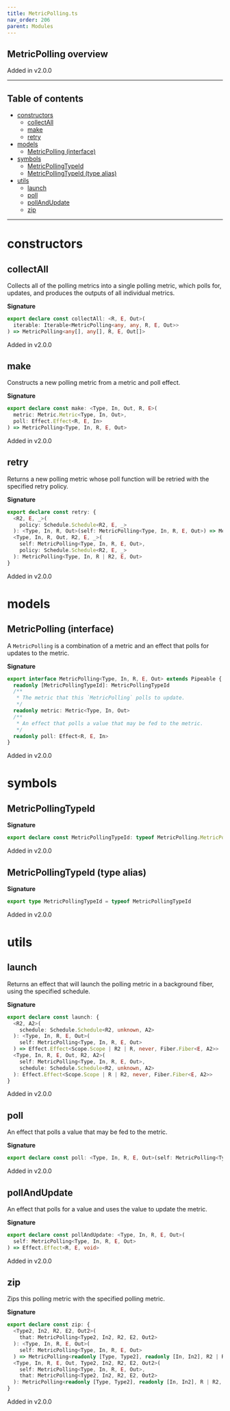 ```yaml
---
title: MetricPolling.ts
nav_order: 206
parent: Modules
---
```


## MetricPolling overview

Added in v2.0.0

---

<h2 class="text-delta">Table of contents</h2>

- [constructors](#constructors)
  - [collectAll](#collectall)
  - [make](#make)
  - [retry](#retry)
- [models](#models)
  - [MetricPolling (interface)](#metricpolling-interface)
- [symbols](#symbols)
  - [MetricPollingTypeId](#metricpollingtypeid)
  - [MetricPollingTypeId (type alias)](#metricpollingtypeid-type-alias)
- [utils](#utils)
  - [launch](#launch)
  - [poll](#poll)
  - [pollAndUpdate](#pollandupdate)
  - [zip](#zip)

---

# constructors

## collectAll

Collects all of the polling metrics into a single polling metric, which
polls for, updates, and produces the outputs of all individual metrics.

**Signature**

```ts
export declare const collectAll: <R, E, Out>(
  iterable: Iterable<MetricPolling<any, any, R, E, Out>>
) => MetricPolling<any[], any[], R, E, Out[]>
```

Added in v2.0.0

## make

Constructs a new polling metric from a metric and poll effect.

**Signature**

```ts
export declare const make: <Type, In, Out, R, E>(
  metric: Metric.Metric<Type, In, Out>,
  poll: Effect.Effect<R, E, In>
) => MetricPolling<Type, In, R, E, Out>
```

Added in v2.0.0

## retry

Returns a new polling metric whose poll function will be retried with the
specified retry policy.

**Signature**

```ts
export declare const retry: {
  <R2, E, _>(
    policy: Schedule.Schedule<R2, E, _>
  ): <Type, In, R, Out>(self: MetricPolling<Type, In, R, E, Out>) => MetricPolling<Type, In, R2 | R, E, Out>
  <Type, In, R, Out, R2, E, _>(
    self: MetricPolling<Type, In, R, E, Out>,
    policy: Schedule.Schedule<R2, E, _>
  ): MetricPolling<Type, In, R | R2, E, Out>
}
```

Added in v2.0.0

# models

## MetricPolling (interface)

A `MetricPolling` is a combination of a metric and an effect that polls for
updates to the metric.

**Signature**

```ts
export interface MetricPolling<Type, In, R, E, Out> extends Pipeable {
  readonly [MetricPollingTypeId]: MetricPollingTypeId
  /**
   * The metric that this `MetricPolling` polls to update.
   */
  readonly metric: Metric<Type, In, Out>
  /**
   * An effect that polls a value that may be fed to the metric.
   */
  readonly poll: Effect<R, E, In>
}
```

Added in v2.0.0

# symbols

## MetricPollingTypeId

**Signature**

```ts
export declare const MetricPollingTypeId: typeof MetricPolling.MetricPollingTypeId
```

Added in v2.0.0

## MetricPollingTypeId (type alias)

**Signature**

```ts
export type MetricPollingTypeId = typeof MetricPollingTypeId
```

Added in v2.0.0

# utils

## launch

Returns an effect that will launch the polling metric in a background
fiber, using the specified schedule.

**Signature**

```ts
export declare const launch: {
  <R2, A2>(
    schedule: Schedule.Schedule<R2, unknown, A2>
  ): <Type, In, R, E, Out>(
    self: MetricPolling<Type, In, R, E, Out>
  ) => Effect.Effect<Scope.Scope | R2 | R, never, Fiber.Fiber<E, A2>>
  <Type, In, R, E, Out, R2, A2>(
    self: MetricPolling<Type, In, R, E, Out>,
    schedule: Schedule.Schedule<R2, unknown, A2>
  ): Effect.Effect<Scope.Scope | R | R2, never, Fiber.Fiber<E, A2>>
}
```

Added in v2.0.0

## poll

An effect that polls a value that may be fed to the metric.

**Signature**

```ts
export declare const poll: <Type, In, R, E, Out>(self: MetricPolling<Type, In, R, E, Out>) => Effect.Effect<R, E, In>
```

Added in v2.0.0

## pollAndUpdate

An effect that polls for a value and uses the value to update the metric.

**Signature**

```ts
export declare const pollAndUpdate: <Type, In, R, E, Out>(
  self: MetricPolling<Type, In, R, E, Out>
) => Effect.Effect<R, E, void>
```

Added in v2.0.0

## zip

Zips this polling metric with the specified polling metric.

**Signature**

```ts
export declare const zip: {
  <Type2, In2, R2, E2, Out2>(
    that: MetricPolling<Type2, In2, R2, E2, Out2>
  ): <Type, In, R, E, Out>(
    self: MetricPolling<Type, In, R, E, Out>
  ) => MetricPolling<readonly [Type, Type2], readonly [In, In2], R2 | R, E2 | E, [Out, Out2]>
  <Type, In, R, E, Out, Type2, In2, R2, E2, Out2>(
    self: MetricPolling<Type, In, R, E, Out>,
    that: MetricPolling<Type2, In2, R2, E2, Out2>
  ): MetricPolling<readonly [Type, Type2], readonly [In, In2], R | R2, E | E2, [Out, Out2]>
}
```

Added in v2.0.0
